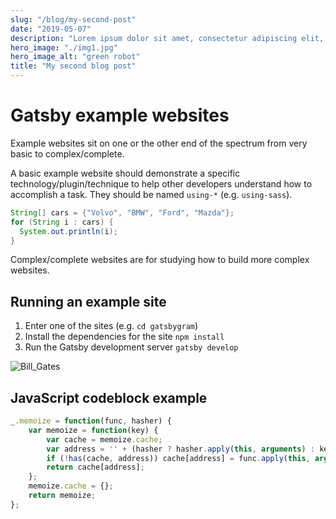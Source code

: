 ```yaml
---
slug: "/blog/my-second-post"
date: "2019-05-07"
description: "Lorem ipsum dolor sit amet, consectetur adipiscing elit, sed do eiusmod tempor incididunt ut labore et dolore magna aliqua. Ut enim ad minim veniam, quis nostrud exercitation ullamco"
hero_image: "./img1.jpg"
hero_image_alt: "green robot"
title: "My second blog post"
---
```


# Gatsby example websites

Example websites sit on one or the other end of the spectrum from very basic
to complex/complete.

A basic example website should demonstrate a specific technology/plugin/technique to help other developers understand how to accomplish a task. They should be named `using-*` (e.g. `using-sass`).

```java
String[] cars = {"Volvo", "BMW", "Ford", "Mazda"};
for (String i : cars) {
  System.out.println(i);
}
```

Complex/complete websites are for studying how to build more complex websites.

## Running an example site

1.  Enter one of the sites (e.g. `cd gatsbygram`)
2.  Install the dependencies for the site `npm install`
3.  Run the Gatsby development server `gatsby develop`

![Bill_Gates](./img1.jpg)

## JavaScript codeblock example

~~~javascript
_.memoize = function(func, hasher) {
    var memoize = function(key) {
        var cache = memoize.cache;
        var address = '' + (hasher ? hasher.apply(this, arguments) : key);
        if (!has(cache, address)) cache[address] = func.apply(this, arguments);
        return cache[address];
    };
    memoize.cache = {};
    return memoize;
};
~~~